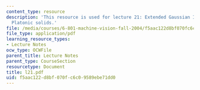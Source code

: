 ```yaml
---
content_type: resource
description: 'This resource is used for lecture 21: Extended Gaussian Images, Tessellation,
  Platonic solids.'
file: /media/courses/6-801-machine-vision-fall-2004/f5aac122d8bf070fc6c09589ebe71dd0_l21.pdf
file_type: application/pdf
learning_resource_types:
- Lecture Notes
ocw_type: OCWFile
parent_title: Lecture Notes
parent_type: CourseSection
resourcetype: Document
title: l21.pdf
uid: f5aac122-d8bf-070f-c6c0-9589ebe71dd0
---
```

